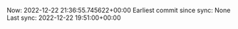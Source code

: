 Now: 2022-12-22 21:36:55.745622+00:00 Earliest commit since sync: None Last sync: 2022-12-22 19:51:00+00:00
